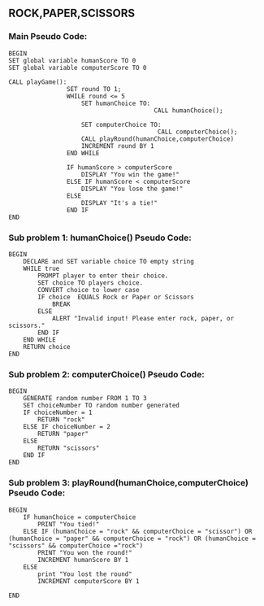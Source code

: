 ## ROCK,PAPER,SCISSORS

### Main Pseudo Code:
    BEGIN 
    SET global variable humanScore TO 0
    SET global variable computerScore TO 0

    CALL playGame():
                    SET round TO 1;
                    WHILE round <= 5 
                        SET humanChoice TO: 
                                            CALL humanChoice();

                        SET computerChoice TO: 
                                             CALL computerChoice();
                        CALL playRound(humanChoice,computerChoice)
                        INCREMENT round BY 1
                    END WHILE   

                    IF humanScore > computerScore
                        DISPLAY "You win the game!"
                    ELSE IF humanScore < computerScore
                        DISPLAY "You lose the game!"
                    ELSE
                        DISPLAY "It's a tie!"
                    END IF
    END

### Sub problem 1: humanChoice() Pseudo Code:
    BEGIN
        DECLARE and SET variable choice TO empty string
        WHILE true
            PROMPT player to enter their choice.
            SET choice TO players choice.
            CONVERT choice to lower case
            IF choice  EQUALS Rock or Paper or Scissors
                BREAK
            ELSE
                ALERT "Invalid input! Please enter rock, paper, or scissors."
            END IF
        END WHILE
        RETURN choice
    END

### Sub problem 2: computerChoice() Pseudo Code:
    BEGIN 
        GENERATE random number FROM 1 TO 3
        SET choiceNumber TO random number generated
        IF choiceNumber = 1
            RETURN "rock"
        ELSE IF choiceNumber = 2
            RETURN "paper"
        ELSE
            RETURN "scissors"
        END IF
    END

### Sub problem 3: playRound(humanChoice,computerChoice) Pseudo Code:

    BEGIN
        IF humanChoice = computerChoice
            PRINT "You tied!"
        ELSE IF (humanChoice = "rock" && computerChoice = "scissor") OR (humanChoice = "paper" && computerChoice = "rock") OR (humanChoice = "scissors" && computerChoice ="rock")
            PRINT "You won the round!"
            INCREMENT humanScore BY 1
        ELSE 
            print "You lost the round"
            INCREMENT computerScore BY 1

    END


        

